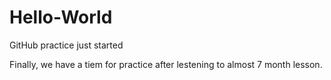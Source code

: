 # Hello-World
GitHub practice just started

Finally, we have a tiem for practice after lestening to almost 7 month lesson.
